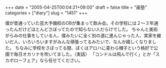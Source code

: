 +++
date = "2005-04-25T00:04:21+09:00"
draft = false
title = "画塾"
categories = ["diary"]
slug = "1451"
+++

僕が昔通っていた芸大予備校のOBが集まって飲み会。その学校には２〜３年通ったんだけどほとんどさぼってたので知らない人だらけでした。
ちゃんと美術がらみの仕事をしている人、僕みたいに全く別の道に進んじゃった人、実家を継いだ人、いろいろいますがみんな頑張ってるみたいで、なんか嬉しくなりました。
ちなみに学校をさぼってる間、ぼくはアロハに麦わら帽子という格好で公園で毎日オカリナを吹いてました。（実話）
「コンドルは飛んで行く」とか「スカボローフェア」なら任せてください。
